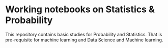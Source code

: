 # Working notebooks on Statistics & Probability

This repository contains basic studies for Probability and Statistics.
That is pre-requisite for machine learning and Data Science and Machine learning.
